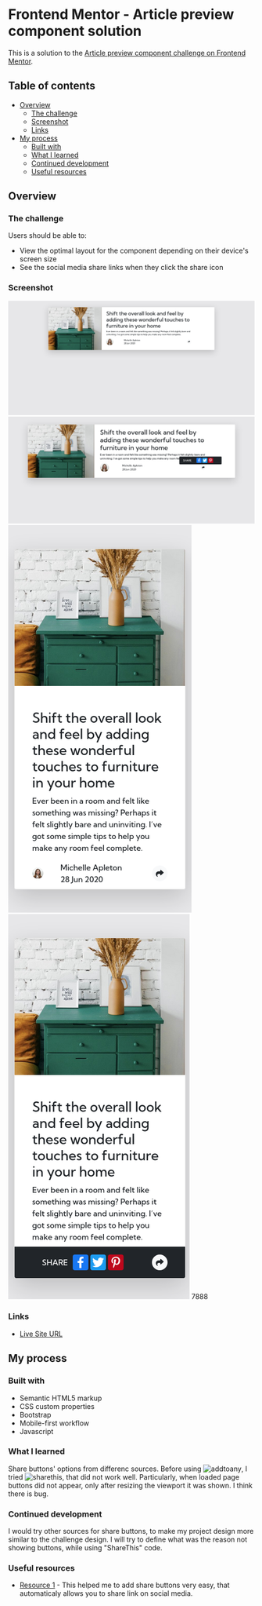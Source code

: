 # Frontend Mentor - Article preview component solution

This is a solution to the [Article preview component challenge on Frontend Mentor](https://www.frontendmentor.io/challenges/article-preview-component-dYBN_pYFT).

## Table of contents

- [Overview](#overview)
  - [The challenge](#the-challenge)
  - [Screenshot](#screenshot)
  - [Links](#links)
- [My process](#my-process)
  - [Built with](#built-with)
  - [What I learned](#what-i-learned)
  - [Continued development](#continued-development)
  - [Useful resources](#useful-resources)
  
## Overview

### The challenge

Users should be able to:

- View the optimal layout for the component depending on their device's screen size
- See the social media share links when they click the share icon

### Screenshot

![](./images/Screenshot-desktop1.png)
![](./images/Screenshot-desktop2.png)
![](./images/Screenshot-mobile1.png)
![](./images/Screenshot-mobile2.png)
7888
### Links

- [Live Site URL](https://teobidzishvili.github.io/article-preview-component/)

## My process

### Built with

- Semantic HTML5 markup
- CSS custom properties
- Bootstrap
- Mobile-first workflow
- Javascript

### What I learned

Share buttons' options from differenc sources. Before using ![addtoany](https://www.addtoany.com/), I tried ![sharethis](https://sharethis.com/), that did not work well. Particularly, when loaded page buttons did not appear, only after resizing the viewport it was shown. I think there is bug.


### Continued development

I would try other sources for share buttons, to make my project design more similar to the challenge design. I will try to define what was the reason not showing buttons, while using "ShareThis" code.

### Useful resources

- [Resource 1](https://www.addtoany.com/buttons/) - This helped me to add share buttons very easy, that automaticaly allows you to share link on social media.

